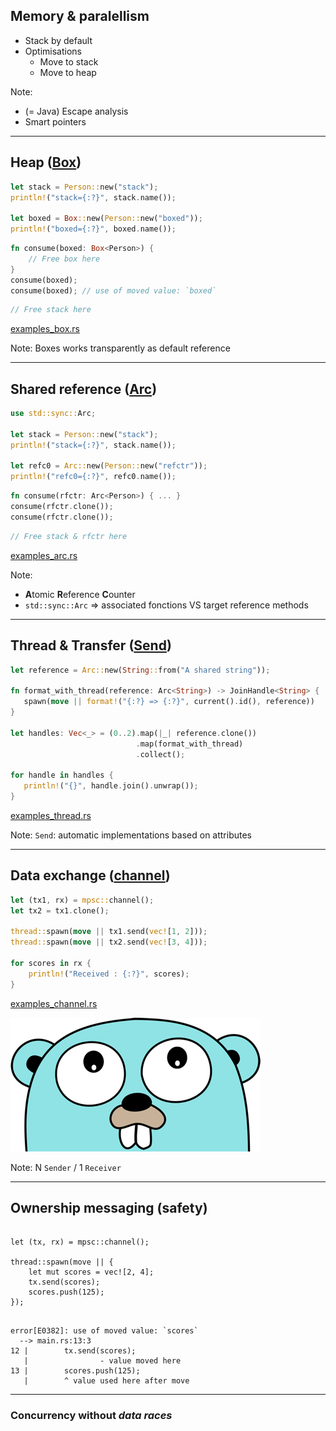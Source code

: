 ## Memory & paralellism

* Stack by default
* Optimisations
    * Move to stack
    * Move to heap

Note:
* (= Java) Escape analysis
* Smart pointers

---

## Heap ([Box](https://doc.rust-lang.org/std/boxed/struct.Box.html))

```rust
let stack = Person::new("stack");
println!("stack={:?}", stack.name());

let boxed = Box::new(Person::new("boxed"));
println!("boxed={:?}", boxed.name());
```

```rust
fn consume(boxed: Box<Person>) {
    // Free box here
} 
consume(boxed);
consume(boxed); // use of moved value: `boxed`
```
<!-- .element class="fragment" -->

```rust
// Free stack here
```
<!-- .element class="fragment" -->

[examples_box.rs](https://github.com/loganmzz/rust-presentation-introduction/blob/master/examples/src/bin/examples_box.rs)

Note:
Boxes works transparently as default reference

---

## Shared reference ([Arc](https://doc.rust-lang.org/std/sync/struct.Arc.html))

```rust
use std::sync::Arc;

let stack = Person::new("stack");
println!("stack={:?}", stack.name());

let refc0 = Arc::new(Person::new("refctr"));
println!("refc0={:?}", refc0.name());
```

```rust
fn consume(rfctr: Arc<Person>) { ... }
consume(rfctr.clone());
consume(rfctr.clone());
```
<!-- .element class="fragment" -->

```rust
// Free stack & rfctr here
```
<!-- .element class="fragment" -->

[examples_arc.rs](https://github.com/loganmzz/rust-presentation-introduction/blob/master/examples/src/bin/examples_arc.rs)

Note:
* **A**tomic **R**eference **C**ounter
* `std::sync::Arc` => associated fonctions VS target reference methods

---

## Thread & Transfer ([Send](https://doc.rust-lang.org/std/marker/trait.Send.html))

```rust
let reference = Arc::new(String::from("A shared string"));

fn format_with_thread(reference: Arc<String>) -> JoinHandle<String> {
   spawn(move || format!("{:?} => {:?}", current().id(), reference))
}

let handles: Vec<_> = (0..2).map(|_| reference.clone())
                            .map(format_with_thread)
                            .collect();

for handle in handles {
   println!("{}", handle.join().unwrap());
}
```

[examples_thread.rs](https://github.com/loganmzz/rust-presentation-introduction/blob/master/examples/src/bin/examples_thread.rs)

Note:
`Send`: automatic implementations based on attributes

---

## Data exchange ([channel](https://doc.rust-lang.org/std/sync/mpsc/fn.channel.html))

```rust
let (tx1, rx) = mpsc::channel();
let tx2 = tx1.clone();

thread::spawn(move || tx1.send(vec![1, 2]));
thread::spawn(move || tx2.send(vec![3, 4]));

for scores in rx {
    println!("Received : {:?}", scores);
}
```

[examples_channel.rs](https://github.com/loganmzz/rust-presentation-introduction/blob/master/examples/src/bin/examples_channel.rs)

![go_die](assets/img/gopher_ahah.png)
<!-- .element class="fragment fade-up" -->

<!-- .element style="margin-top: 30px" -->


Note:
N `Sender` / 1 `Receiver`

---

## Ownership messaging (safety)

<pre><code data-trim data-noescape class="rust">
let (tx, rx) = mpsc::channel();

thread::spawn(move || {
    let mut scores = vec![2, 4];
    tx.send(scores);
    <span class="fragment highlight-mark">scores.push(125);</span>
});
</code></pre>

<pre><code data-trim data-noescape class="rust"> 
error[E0382]: use of moved value: `scores`
  --> main.rs:13:3
12 | 		tx.send(scores);
   | 		        <span class="fragment highlight-mark">- value moved here</span>
13 | 		scores.push(125);
   | 		<span class="fragment highlight-mark">^ value used here after move</span>
</code></pre>
<!-- .element class="fragment" -->

---

### Concurrency without _data races_
